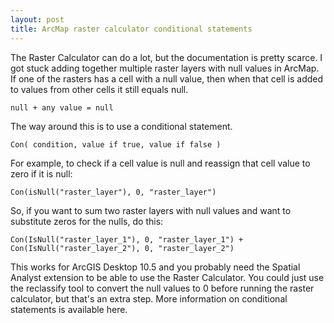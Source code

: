 ```yaml
---
layout: post
title: ArcMap raster calculator conditional statements
---
```


The Raster Calculator can do a lot, but the documentation is pretty scarce. I got stuck adding together multiple raster layers with null values in ArcMap. If one of the rasters has a cell with a null value, then when that cell is added to values from other cells it still equals null.

`null + any value = null`


The way around this is to use a conditional statement.

`Con( condition, value if true, value if false )`


For example, to check if a cell value is null and reassign that cell value to zero if it is null:

`Con(isNull("raster_layer"), 0, "raster_layer")`


So, if you want to sum two raster layers with null values and want to substitute zeros for the nulls, do this:
```
Con(IsNull("raster_layer_1"), 0, "raster_layer_1") +
Con(IsNull("raster_layer_2"), 0, "raster_layer_2")
```

This works for ArcGIS Desktop 10.5 and you probably need the Spatial Analyst extension to be able to use the Raster Calculator. You could just use the reclassify tool to convert the null values to 0 before running the raster calculator, but that's an extra step. More information on conditional statements is available here.
